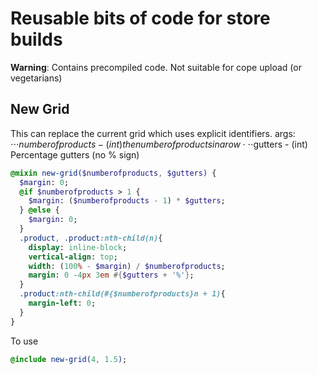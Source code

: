 # Reusable bits of code for store builds

**Warning**: Contains precompiled code. Not suitable for cope upload (or vegetarians)

## New Grid
This can replace the current grid which uses explicit identifiers.
args: 
⋅⋅⋅$numberofproducts - (int) the number of products in a row
⋅⋅⋅$gutters - (int) Percentage gutters (no % sign)
```sass
@mixin new-grid($numberofproducts, $gutters) {
  $margin: 0;
  @if $numberofproducts > 1 {
    $margin: ($numberofproducts - 1) * $gutters;
  } @else {
    $margin: 0;
  }
  .product, .product:nth-child(n){
    display: inline-block;
    vertical-align: top;
    width: (100% - $margin) / $numberofproducts;
    margin: 0 -4px 3em #{$gutters + '%'};
  }
  .product:nth-child(#{$numberofproducts}n + 1){
    margin-left: 0;
  }
}
```
To use
```sass
@include new-grid(4, 1.5);
```
